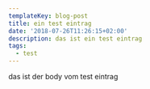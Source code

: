 ```yaml
---
templateKey: blog-post
title: ein test eintrag
date: '2018-07-26T11:26:15+02:00'
description: das ist ein test eintrag
tags:
  - test
---
```

das ist der body vom test eintrag
